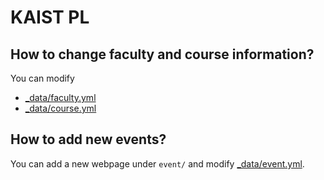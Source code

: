 # KAIST PL

## How to change faculty and course information?
You can modify
- [_data/faculty.yml](_data/faculty.yml)
- [_data/course.yml](_data/course.yml)

## How to add new events?
You can add a new webpage under `event/` and modify [_data/event.yml](_data/event.yml).
